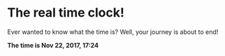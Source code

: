 # The real time clock!

Ever wanted to know what the time is? Well, your journey is about to end!

**The time is Nov 22, 2017, 17:24**